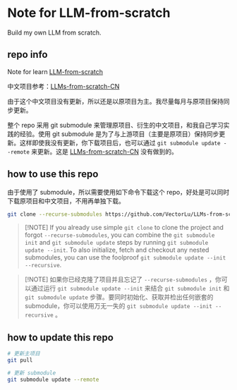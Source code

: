 # Note for LLM-from-scratch

Build my own LLM from scratch.

## repo info

Note for learn [LLM-from-scratch](https://github.com/rasbt/LLMs-from-scratch#)

中文项目参考：[LLMs-from-scratch-CN](https://github.com/MLNLP-World/LLMs-from-scratch-CN)

由于这个中文项目没有更新，所以还是以原项目为主。我尽量每月与原项目保持同步更新。



整个 repo 采用 git submodule 来管理原项目、衍生的中文项目，和我自己学习实践的经验。使用 git submodule 是为了与上游项目（主要是原项目）保持同步更新。这样即使我没有更新，你下载项目后，也可以通过 `git submodule update --remote` 来更新。这是 [LLMs-from-scratch-CN](https://github.com/MLNLP-World/LLMs-from-scratch-CN) 没有做到的。

## how to use this repo

由于使用了 submodule，所以需要使用如下命令下载这个 repo，好处是可以同时下载原项目和中文项目，不用再单独下载。

```bash
git clone --recurse-submodules https://github.com/VectorLu/LLMs-from-scratch-note
```

> [!NOTE] If you already use simple `git clone` to clone the project and forgot `--recurse-submodules`, you can combine the `git submodule init` and `git submodule update` steps by running `git submodule update --init`. To also initialize, fetch and checkout any nested submodules, you can use the foolproof `git submodule update --init --recursive`.

> [!NOTE] 如果你已经克隆了项目并且忘记了 `--recurse-submodules` ，你可以通过运行 `git submodule update --init` 来结合 `git submodule init` 和 `git submodule update` 步骤。要同时初始化、获取并检出任何嵌套的 submodule，你可以使用万无一失的 `git submodule update --init --recursive` 。


## how to update this repo

```bash
# 更新主项目
git pull

# 更新 submodule
git submodule update --remote
```


